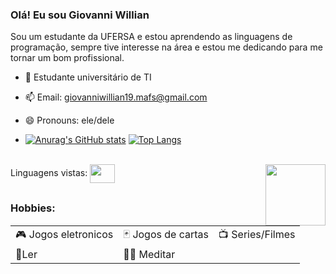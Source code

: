 ### Olá! Eu sou Giovanni Willian

Sou um estudante da UFERSA e estou aprendendo as linguagens de programação, sempre tive interesse na área e estou me dedicando para me tornar um bom profissional.

- 🌱 Estudante universitário de TI
- 📫 Email: giovanniwillian19.mafs@gmail.com
- 😄 Pronouns: ele/dele

- [![Anurag's GitHub stats](https://github-readme-stats.vercel.app/api?username=GiovanniWillian&show_icons=true&theme=tokyonight)](https://github.com/anuraghazra/github-readme-stats)
 [![Top Langs](https://github-readme-stats.vercel.app/api/top-langs/?username=GiovanniWillian&layout=compact)](https://github.com/anuraghazra/github-readme-stats)
 <div style="display: inline_block"><br>
 Linguagens vistas:
 <img align="center" height="30" width="40" src="https://cdn.jsdelivr.net/gh/devicons/devicon/icons/c/c-original.svg" />
         <img align="right" height="98" width="96" src="https://www.linkpicture.com/q/giphy_15.gif" />

##

### Hobbies:
|           |               |           |
| --------- | ------------- | --------- |
| 🎮 Jogos eletronicos |🃏 Jogos de cartas | 📺 Series/Filmes|
|📖Ler|🧘‍♂️ Meditar|
